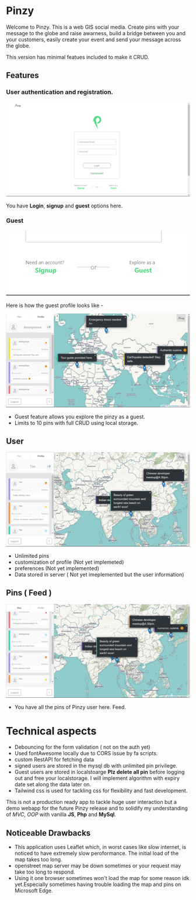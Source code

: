 # Pinzy

Welcome to Pinzy. This is a web GIS social media. Create pins with your message to the globe and raise awarness, build a bridge between you and your customers, easily create your event and send your message across the globe.

This version has minimal featues included to make it CRUD.

## Features

### User authentication and registration.

![index page](./readme_assets/index.png)

You have **Login**, **signup** and **guest** options here.

### Guest

![index page](./readme_assets/guest.png)

Here is how the guest profile looks like -

![guest profile page](./readme_assets/guest_profile.png)

- Guest feature allows you explore the pinzy as a guest.
- Limits to 10 pins with full CRUD using local storage.

## User

![user profile page](./readme_assets/user_profile.png)

- Unlimited pins
- customization of profile (Not yet implemeted)
- preferences (Not yet implemented)
- Data stored in server ( Not yet imeplemented but the user information)

## Pins ( Feed )

![pins page](./readme_assets/pins.png)

- You have all the pins of Pinzy user here. Feed.

# Technical aspects

- Debouncing for the form validation ( not on the auth yet)
- Used fontAwesome locally due to CORS issue by fa scripts.
- custom RestAPI for fetching data
- signed users are stored in the mysql db with unlimited pin privilege.
- Guest users are stored in localstoarge **Plz delete all pin** before logging out and free your localstorage. I will implement algorithm with expiry date set along the data later on.
- Tailwind css is used for tackling css for flexibility and fast development.

This is not a production ready app to tackle huge user interaction but a demo webapp for the future Pinzy release and to solidify my understanding of _MVC_, _OOP_ with vanilla **JS**, **Php** and **MySql**.

## Noticeable Drawbacks

- This application uses Leaflet which, in worst cases like slow internet, is noticed to have extremely slow peroformance. The initial load of the map takes too long.
- openstreet map server may be down sometimes or your request may take too long to respond.
- Using it one browser sometimes won't load the map for some reason idk yet.Especially sometimes having trouble loading the map and pins on Microsoft Edge.
